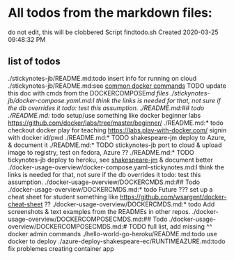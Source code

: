 # All todos from the markdown files:
do not edit, this will be clobbered
Script findtodo.sh
Created  2020-03-25 09:48:32 PM

## list of todos

./stickynotes-jb/README.md:todo insert info for running on cloud
./stickynotes-jb/README.md:see  [common docker commands](DOCKERCOMPOSECMDS.md) TODO update this doc with cmds from the DOCKERCOMPOSE*md files
./stickynotes-jb/docker-compose.yaml.md:I think the links is needed for that, not sure if the db overrides it todo: test this assumption.
./README.md:## todo
./README.md:* todo setup/use something like docker beginner labs https://github.com/docker/labs/tree/master/beginner/
./README.md:* todo  checkout docker play for teaching https://labs.play-with-docker.com/  signin with docker id/pwd
./README.md:* TODO shakespeare-jm deploy to Azure,  & document it 
./README.md:* TODO stickynotes-jb port to cloud & upload image to registry, test on fedora, Azure ??
./README.md:* TODO tickynotes-jb  deploy to heroku, see [shakespeare-jm](shakespeare-jm) & document better
./docker-usage-overview/docker-compose.yaml-stickynotes.md:I think the links is needed for that, not sure if the db overrides it todo: test this assumption.
./docker-usage-overview/DOCKERCMDS.md:## Todo
./docker-usage-overview/DOCKERCMDS.md:* todo Future ??? set up a cheat sheet for student something like https://github.com/wsargent/docker-cheat-sheet ??
./docker-usage-overview/DOCKERCMDS.md:* todo Add screenshots & text examples from the READMEs in other repos.
./docker-usage-overview/DOCKERCOMPOSECMDS.md:## Todo
./docker-usage-overview/DOCKERCOMPOSECMDS.md:# TODO full list, add missing ^^ docker admin commands
./hello-world-go-heroku/README.md:todo use docker to deploy
./azure-deploy-shakespeare-ec/RUNTIMEAZURE.md:todo fix problemes creating container app
